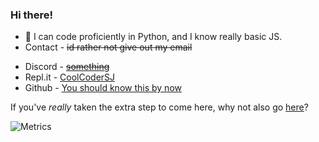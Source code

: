 ### Hi there!

<!--
**CoolCoderSJ/CoolCoderSJ** is a ✨ _special_ ✨ repository because its `README.md` (this file) appears on your GitHub profile.

Here are some ideas to get you started:

- 🔭 I’m currently working on ...
- 🌱 I’m currently learning ...
- 👯 I’m looking to collaborate on ...
- 🤔 I’m looking for help with ...
- 💬 Ask me about ...
- 📫 How to reach me: ...
- 😄 Pronouns: ...
- ⚡ Fun fact: ...
-->


- 🔭 I can code proficiently in Python, and I know really basic JS.
- Contact - ~~id rather not give out my email~~ 
* Discord - [~~something~~ ](https://canary.discord.com)
* Repl.it - [CoolCoderSJ](https://repl.it/@CoolCoderSJ) 
* Github - [You should know this by now](https://github.com/CoolCoderSJ)

If you've *really* taken the extra step to come here, why not also go [here](https://www.sjportfolio.cf)?

![Metrics](https://metrics.lecoq.io/CoolCoderSJ?template=classic&isocalendar=1&languages=1&projects=1&stars=1&isocalendar.duration=half-year&projects.limit=4&projects.repositories=Collaboread&stars.limit=4&config.timezone=America%2FNew_York)
